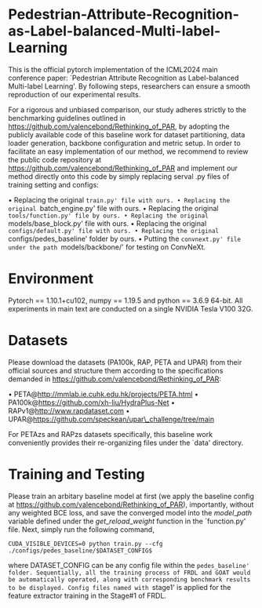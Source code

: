 # Pedestrian-Attribute-Recognition-as-Label-balanced-Multi-label-Learning
This is the official pytorch implementation of the ICML2024 main conference paper: `Pedestrian Attribute Recognition as Label-balanced Multi-label Learning'. By following steps, researchers can ensure a smooth reproduction of our experimental results.

For a rigorous and unbiased comparison, our study adheres strictly to the benchmarking guidelines outlined in https://github.com/valencebond/Rethinking_of_PAR, by adopting the publicly available code of this baseline work for dataset partitioning, data loader generation, backbone configuration and metric setup. In order to facilitate an easy implementation of our method, we recommend to review the public code repository at https://github.com/valencebond/Rethinking_of_PAR and implement our method directly onto this code by simply replacing serval .py files of training setting and configs:


• Replacing the original `train.py' file with ours.
• Replacing the original `batch_engine.py' file with ours.
• Replacing the original `tools/function.py' file by ours.
• Replacing the original `models/base_block.py' file with ours.
• Replacing the original `configs/default.py' file with ours.
• Replacing the original `configs/pedes_baseline' folder by ours.
• Putting the `convnext.py' file under the path `models/backbone/' for testing on ConvNeXt.

# Environment
Pytorch == 1.10.1+cu102, numpy == 1.19.5 and python == 3.6.9 64-bit. All experiments in main text are conducted on a single NVIDIA Tesla V100 32G. 

# Datasets
Please download the datasets (PA100k, RAP, PETA and UPAR) from their official sources and structure them according to the specifications demanded in https://github.com/valencebond/Rethinking_of_PAR:

• PETA@http://mmlab.ie.cuhk.edu.hk/projects/PETA.html
• PA100k@https://github.com/xh-liu/HydraPlus-Net
• RAPv1@http://www.rapdataset.com
• UPAR@https://github.com/speckean/upar\_challenge/tree/main

For PETAzs and RAPzs datasets specifically, this baseline work conveniently provides their re-organizing files under the `data' directory.

# Training and Testing
Please train an arbitary baseline model at first (we apply the baseline config at https://github.com/valencebond/Rethinking_of_PAR), importantly, without any weighted BCE loss, and save the converged model into the $model\_path$ variable defined under the $get\_reload\_weight$ function in the `function.py' file. Next, simply run the following command,
   
```
CUDA_VISIBLE_DEVICES=0 python train.py --cfg ./configs/pedes_baseline/$DATASET_CONFIG$
```

where DATASET_CONFIG can be any config file within the `pedes_baseline' folder. Sequentially, all the training process of FRDL and GOAT would be automatically operated, along with corresponding benchmark results to be displayed. Config files named with `stage1' is applied for the feature extractor training in the Stage#1 of FRDL.
